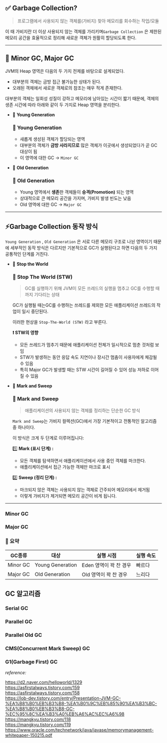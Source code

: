 ## ✅ Garbage Collection?

> 프로그램에서 사용되지 않는 객체를(가비지) 찾아 메모리를 회수하는 작업/모듈
> 

이 때 가비지란 더 이상 사용되지 않는 객체를 가리키며`Garbage Collection` 은 제한된 메모리 공간을 효율적으로 정리해 새로운 객체가 원활히 할당되도록 한다.

---

## 📒 Minor GC, Major GC

JVM의 Heap 영역은 다음의 두 가지 전제를 바탕으로 설계되었다.

- 대부분의 객체는 금방 접근 불가능한 상태가 된다.
- 오래된 객체에서 새로운 객체로의 참조는 매우 적게 존재한다.

대부분의 객체는 일회성 성질이 강하고 메모리에 남아있는 시간이 짧기 때문에, 객체의 생존 시간에 따라 아래와 같이 두 가지로 Heap 영역을 분리한다.

- 🌳 **Young Generation**
    
    ### 🌳 Young Generation
    
    - 새롭게 생성된 객체가 할당되는 영역
    - 대부분의 객체가 **금방 사라지므로** 많은 객체가 이곳에서 생성되었다가 곧 GC 대상이 됨
    - 이 영역에 대한 GC → `Minor GC`
    
- 🌲 **Old Generation**
    
    ### 🌲 Old Generation
    
    - Young 영역에서 **생존**한 객체들이 **승격(Promotion)** 되는 영역
    - 상대적으로 큰 메모리 공간을 가지며, 가비지 발생 빈도는 낮음
    - Old 영역에 대한 GC → `Major GC`
    

---

## ⚡Garbage Collection 동작 방식

`Young Generation` , `Old Generation` 은 서로 다른 메모리 구조로 나뉜 영역이기 때문에 세부적인 동작 방식은 다르지만 기본적으로 GC가 실행된다고 하면 다음의 두 가지 공통적인 단계를 거친다.

- 🍨 **Stop the World**
    
    ### 🍨 Stop The World (STW)
    
    > GC를 실행하기 위해 JVM이 모든 쓰레드의 실행을 멈추고 GC를 수행할 때까지 기다리는 상태
    > 
    
    GC가 실행될 때는GC를 수행하는 쓰레드를 제외한 모든 애플리케이션 쓰레드의 작업이 일시 중단된다.
    
    이러한 현상을 `Stop-The-World (STW)` 라고 부른다.
    
    **❗ STW의 영향**
    
    - 모든 쓰레드가 멈추기 때문에 애플리케이션 전체가 일시적으로 멈춘 것처럼 보임
    - STW가 발생하는 동안 응답 속도 지연이나 장시간 멈춤이 사용자에게 체감될 수 있음
    - 특히 Major GC가 발생할 때는 STW 시간이 길어질 수 있어 성능 저하로 이어질 수 있음
    
- 🍪 **Mark and Sweep**
    
    ### 🍪 Mark and Sweep
    
    > 애플리케이션의 사용되지 않는 객체를 정리하는 단순한 GC 방식
    > 
    
    `Mark and Sweep`는 가비지 컬렉션(GC)에서 가장 기본적이고 전통적인 알고리즘 중 하나이다. 
    
    이 방식은 크게 두 단계로 이루어집니다:
    
    1️⃣ **Mark (표시 단계) :** 
    
    - 모든 객체를 탐색하면서 애플리케이션에서 사용 중인 객체를 마크한다.
    - 애플리케이션에서 접근 가능한 객체만 마크로 표시
    
    2️⃣ **Sweep (정리 단계) :** 
    
    - 마크되지 않은 객체는 사용되지 않는 객체로 간주되어 메모리에서 제거됨
    - 이렇게 가비지가 제거되면 메모리 공간이 비게 됩니다.
    

---

### Minor GC

### Major GC

### 📌 요약

| GC종류 | 대상 | 실행 시점 | 실행 속도 |
| --- | --- | --- | --- |
| Minor GC | Young Generation | Eden 영역이 꽉 찬 경우 | 빠르다 |
| Major GC | Old Generation | Old 영역이 꽉 찬 경우 | 느리다 |

## GC 알고리즘

### Serial GC

### Parallel GC

### Parallel Old GC

### CMS(Concurrent Mark Sweep) GC

### G1(Garbage First) GC

 *reference:*

https://d2.naver.com/helloworld/1329<br/>
https://asfirstalways.tistory.com/159<br/>
https://asfirstalways.tistory.com/158<br/>
https://lob-dev.tistory.com/entry/Presentation-JVM-GC-%EA%B8%B0%EB%B3%B8-%EA%B0%9C%EB%85%90%EA%B3%BC-%EA%B8%B0%EB%B3%B8-GC-%EC%95%8C%EA%B3%A0%EB%A6%AC%EC%A6%98<br/>
https://mangkyu.tistory.com/118<br/>
https://mangkyu.tistory.com/119<br/>
https://www.oracle.com/technetwork/java/javase/memorymanagement-whitepaper-150215.pdf
